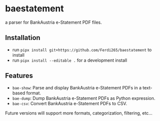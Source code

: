 # baestatement

a parser for BankAustria e-Statement PDF files.

## Installation

- run `pipx install git+https://github.com/Ferdi265/baestatement` to install
- run `pipx install --editable .` for a development install

## Features

- `bae-show`: Parse and display BankAustria e-Statement PDFs in a text-based format.
- `bae-dump`: Dump BankAustria e-Statement PDFs as Python expression.
- `bae-csv`: Convert BankAustria e-Statement PDFs to CSV.

Future versions will support more formats, categorization, filtering, etc...
